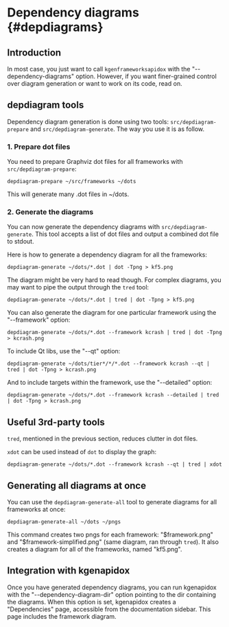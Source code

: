 Dependency diagrams {#depdiagrams}
===================

## Introduction

In most case, you just want to call `kgenframeworksapidox` with the
"--dependency-diagrams" option. However, if you want finer-grained control over
diagram generation or want to work on its code, read on.

## depdiagram tools

Dependency diagram generation is done using two tools: `src/depdiagram-prepare`
and `src/depdiagram-generate`.  The way you use it is as follow.

### 1. Prepare dot files

You need to prepare Graphviz dot files for all frameworks with
`src/depdiagram-prepare`:

    depdiagram-prepare ~/src/frameworks ~/dots

This will generate many .dot files in ~/dots.

### 2. Generate the diagrams

You can now generate the dependency diagrams with `src/depdiagram-generate`.
This tool accepts a list of dot files and output a combined dot file to stdout.

Here is how to generate a dependency diagram for all the frameworks:

    depdiagram-generate ~/dots/*.dot | dot -Tpng > kf5.png

The diagram might be very hard to read though. For complex diagrams, you may
want to pipe the output through the `tred` tool:

    depdiagram-generate ~/dots/*.dot | tred | dot -Tpng > kf5.png

You can also generate the diagram for one particular framework using the
"--framework" option:

    depdiagram-generate ~/dots/*.dot --framework kcrash | tred | dot -Tpng > kcrash.png

To include Qt libs, use the "--qt" option:

    depdiagram-generate ~/dots/tier*/*/*.dot --framework kcrash --qt | tred | dot -Tpng > kcrash.png

And to include targets within the framework, use the "--detailed" option:

    depdiagram-generate ~/dots/*.dot --framework kcrash --detailed | tred | dot -Tpng > kcrash.png


## Useful 3rd-party tools

`tred`, mentioned in the previous section, reduces clutter in dot files.

`xdot` can be used instead of `dot` to display the graph:

    depdiagram-generate ~/dots/*.dot --framework kcrash --qt | tred | xdot


## Generating all diagrams at once

You can use the `depdiagram-generate-all` tool to generate diagrams for all
frameworks at once:

    depdiagram-generate-all ~/dots ~/pngs

This command creates two pngs for each framework: "$framework.png" and
"$framework-simplified.png" (same diagram, ran through `tred`). It also creates a
diagram for all of the frameworks, named "kf5.png".


## Integration with kgenapidox

Once you have generated dependency diagrams, you can run kgenapidox with the
"--dependency-diagram-dir" option pointing to the dir containing the diagrams.
When this option is set, kgenapidox creates a "Dependencies" page, accessible
from the documentation sidebar. This page includes the framework diagram.


